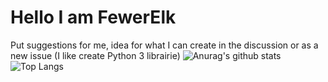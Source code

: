 # Hello I am FewerElk
Put suggestions for me, idea for what I can create in the discussion or as a new issue (I like create Python 3 librairie)
![Anurag's github stats](https://github-readme-stats.vercel.app/api?username=FewerElk&show_icons=true&theme=dark)
![Top Langs](https://github-readme-stats.vercel.app/api/top-langs/?username=FewerElk&layout=compact&theme=dark)
